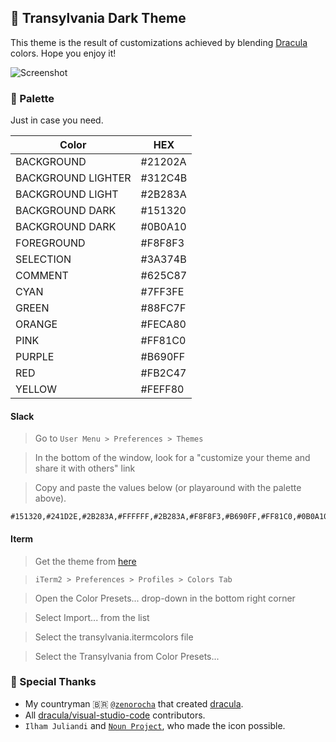 ## 🦇 Transylvania Dark Theme

This theme is the result of customizations achieved by blending [Dracula](https://draculatheme.com/) colors. Hope you enjoy it!

![Screenshot](https://raw.githubusercontent.com/matheusps/transylvania/master/screenshot.png)

### 🎨 Palette

Just in case you need.

| Color              | HEX     |
|--------------------|---------|
| BACKGROUND         | #21202A |
| BACKGROUND LIGHTER | #312C4B |
| BACKGROUND LIGHT   | #2B283A |
| BACKGROUND DARK    | #151320 |
| BACKGROUND DARK    | #0B0A10 |
| FOREGROUND         | #F8F8F3 |
| SELECTION          | #3A374B |
| COMMENT            | #625C87 |
| CYAN               | #7FF3FE |
| GREEN              | #88FC7F |
| ORANGE             | #FECA80 |
| PINK               | #FF81C0 |
| PURPLE             | #B690FF |
| RED                | #FB2C47 |
| YELLOW             | #FEFF80 |

#### Slack

> Go to `User Menu > Preferences > Themes`

> In the bottom of the window, look for a "customize your theme and share it with others" link

> Copy and paste the values below (or playaround with the palette above).

```
#151320,#241D2E,#2B283A,#FFFFFF,#2B283A,#F8F8F3,#B690FF,#FF81C0,#0B0A10,#F8F8F3
```

#### Iterm

> Get the theme from [here]()

> `iTerm2 > Preferences > Profiles > Colors Tab`

> Open the Color Presets... drop-down in the bottom right corner

> Select Import... from the list

> Select the transylvania.itermcolors file

> Select the Transylvania from Color Presets...

### 💎 Special Thanks

- My countryman 🇧🇷 [`@zenorocha`](https://github.com/zenorocha) that created [dracula](https://draculatheme.com/).
- All [dracula/visual-studio-code](https://github.com/dracula/visual-studio-code) contributors.
- `Ilham Juliandi` and [`Noun Project`](https://thenounproject.com/), who made the icon possible.